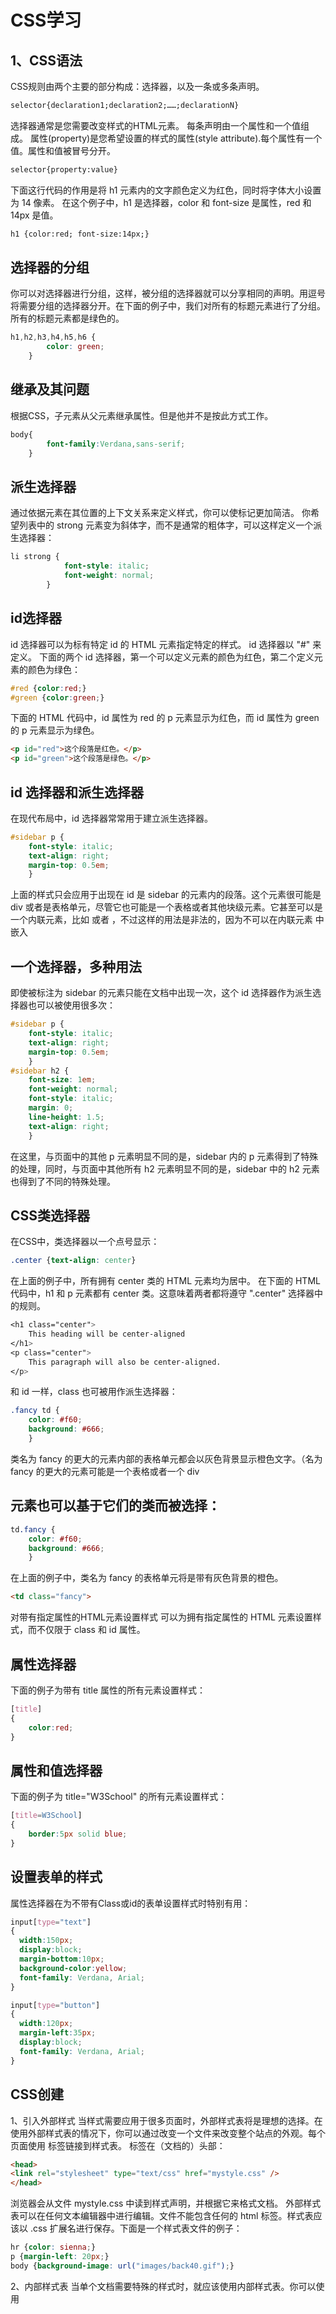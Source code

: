﻿# CSS学习

## 1、CSS语法
CSS规则由两个主要的部分构成：选择器，以及一条或多条声明。
```html
selector{declaration1;declaration2;……;declarationN}
```
选择器通常是您需要改变样式的HTML元素。
每条声明由一个属性和一个值组成。
属性(property)是您希望设置的样式的属性(style attribute).每个属性有一个值。属性和值被冒号分开。
```html
selector{property:value}
```	
下面这行代码的作用是将 h1 元素内的文字颜色定义为红色，同时将字体大小设置为 14 像素。
	在这个例子中，h1 是选择器，color 和 font-size 是属性，red 和 14px 是值。
```html
h1 {color:red; font-size:14px;}
```
## 选择器的分组
你可以对选择器进行分组，这样，被分组的选择器就可以分享相同的声明。用逗号将需要分组的选择器分开。在下面的例子中，我们对所有的标题元素进行了分组。所有的标题元素都是绿色的。
```css
h1,h2,h3,h4,h5,h6 {
		color: green;
	}
```	
## 继承及其问题
根据CSS，子元素从父元素继承属性。但是他并不是按此方式工作。
```css
body{
		font-family:Verdana,sans-serif;
	}
```
	
## 派生选择器
通过依据元素在其位置的上下文关系来定义样式，你可以使标记更加简洁。
你希望列表中的 strong 元素变为斜体字，而不是通常的粗体字，可以这样定义一个派生选择器：
```css
li strong {
			font-style: italic;
			font-weight: normal;
		}
```		
## id选择器
id 选择器可以为标有特定 id 的 HTML 元素指定特定的样式。
id 选择器以 "#" 来定义。
下面的两个 id 选择器，第一个可以定义元素的颜色为红色，第二个定义元素的颜色为绿色：
```css
#red {color:red;}
#green {color:green;}
```
下面的 HTML 代码中，id 属性为 red 的 p 元素显示为红色，而 id 属性为 green 的 p 元素显示为绿色。
```html
<p id="red">这个段落是红色。</p>
<p id="green">这个段落是绿色。</p>
```

## id 选择器和派生选择器
在现代布局中，id 选择器常常用于建立派生选择器。
```css
#sidebar p {
	font-style: italic;
	text-align: right;
	margin-top: 0.5em;
	}
```
上面的样式只会应用于出现在 id 是 sidebar 的元素内的段落。这个元素很可能是 div 或者是表格单元，尽管它也可能是一个表格或者其他块级元素。它甚至可以是一个内联元素，比如 <em></em> 或者 <span></span>，不过这样的用法是非法的，因为不可以在内联元素 <span> 中嵌入 <p> 
## 一个选择器，多种用法
即使被标注为 sidebar 的元素只能在文档中出现一次，这个 id 选择器作为派生选择器也可以被使用很多次：
```css
#sidebar p {
	font-style: italic;
	text-align: right;
	margin-top: 0.5em;
	}
#sidebar h2 {
	font-size: 1em;
	font-weight: normal;
	font-style: italic;
	margin: 0;
	line-height: 1.5;
	text-align: right;
	}
```
在这里，与页面中的其他 p 元素明显不同的是，sidebar 内的 p 元素得到了特殊的处理，同时，与页面中其他所有 h2 元素明显不同的是，sidebar 中的 h2 元素也得到了不同的特殊处理。
	
## CSS类选择器
在CSS中，类选择器以一个点号显示：
```css
.center {text-align: center}
```
在上面的例子中，所有拥有 center 类的 HTML 元素均为居中。
在下面的 HTML 代码中，h1 和 p 元素都有 center 类。这意味着两者都将遵守 ".center" 选择器中的规则。
```css
<h1 class="center">
	This heading will be center-aligned
</h1>
<p class="center">
	This paragraph will also be center-aligned.
</p>
```
和 id 一样，class 也可被用作派生选择器：	
```css
.fancy td {
	color: #f60;
	background: #666;
	}
```
类名为 fancy 的更大的元素内部的表格单元都会以灰色背景显示橙色文字。（名为 fancy 的更大的元素可能是一个表格或者一个 div	
		
## 元素也可以基于它们的类而被选择：	
```css
td.fancy {
	color: #f60;
	background: #666;
	}
```
在上面的例子中，类名为 fancy 的表格单元将是带有灰色背景的橙色。
```html
<td class="fancy">
```
对带有指定属性的HTML元素设置样式
可以为拥有指定属性的 HTML 元素设置样式，而不仅限于 class 和 id 属性。

## 属性选择器
下面的例子为带有 title 属性的所有元素设置样式：
```css
[title]
{
	color:red;
}
```	
## 属性和值选择器
下面的例子为 title="W3School" 的所有元素设置样式：
```css
[title=W3School]
{
	border:5px solid blue;
}
```		

## 设置表单的样式
属性选择器在为不带有Class或id的表单设置样式时特别有用：
```css
input[type="text"]
{
  width:150px;
  display:block;
  margin-bottom:10px;
  background-color:yellow;
  font-family: Verdana, Arial;
}

input[type="button"]
{
  width:120px;
  margin-left:35px;
  display:block;
  font-family: Verdana, Arial;
}
```
## CSS创建
1、引入外部样式
当样式需要应用于很多页面时，外部样式表将是理想的选择。在使用外部样式表的情况下，你可以通过改变一个文件来改变整个站点的外观。每个页面使用 <link> 标签链接到样式表。<link> 标签在（文档的）头部：
```html
<head>
<link rel="stylesheet" type="text/css" href="mystyle.css" />
</head>
```
浏览器会从文件 mystyle.css 中读到样式声明，并根据它来格式文档。
外部样式表可以在任何文本编辑器中进行编辑。文件不能包含任何的 html 标签。样式表应该以 .css 扩展名进行保存。下面是一个样式表文件的例子：
```css
hr {color: sienna;}
p {margin-left: 20px;}
body {background-image: url("images/back40.gif");}
```

2、内部样式表
当单个文档需要特殊的样式时，就应该使用内部样式表。你可以使用<style>标签在文档头部定义内部样式表，就像这样:

3、内联样式
由于要将表现和内容混杂在一起，内联样式会损失掉样式表的许多优势。
要使用内联样式，你需要在相关的标签内使用样式（style）属性。Style 属性可以包含任何 CSS 属性。本例展示如何改变段落的颜色和左外边距
```css
<p style="color: sienna; margin-left: 20px">
This is a paragraph
</p>
```

## 多重样式
如果某些属性在不同的样式表中被同样的选择器定义，那么属性值将从更具体的样式表中被继承过来。
例如，外部样式表拥有针对 h3 选择器的三个属性：
```css
h3 {
  color: red;
  text-align: left;
  font-size: 8pt;
  }
```
而内部样式表拥有针对 h3 选择器的两个属性：
```css
h3 {
  text-align: right; 
  font-size: 20pt;
  }
```
假如拥有内部样式表的这个页面同时与外部样式表链接，那么 h3 得到的样式是：
```css
color: red; 
text-align: right; 
font-size: 20pt;
```
即颜色属性将被继承于外部样式表，而文字排列（text-alignment）和字体尺寸（font-size）会被内部样式表中的规则取代。

## CSS背景
1、背景色
可以使用 background-color 属性为元素设置背景色。这个属性接受任何合法的颜色值。
这条规则把元素的背景设置为灰色：
```css
p {background-color: gray;}
```
如果您希望背景色从元素中的文本向外少有延伸，只需增加一些内边距：
```css
p {background-color: gray; padding: 20px;}
```
可以为所有元素设置背景色，这包括 body 一直到 em 和 a 等行内元素。
background-color 不能继承，其默认值是 transparent。transparent 有“透明”之意。也就是说，如果一个元素没有指定背景色，那么背景就是透明的，这样其祖先元素的背景才能可见。

2、背景图像
要把图像放入背景，需要使用 background-image 属性。background-image 属性的默认值是 none，表示背景上没有放置任何图像。
如果需要设置一个背景图像，必须为这个属性设置一个 URL 值：
```css
body {background-image: url(/i/eg_bg_04.gif);}
```
大多数背景都应用到body元素，不过并不仅限于此。
下面例子为一个段落应用了一个背景，而不会对文档的其他部分应用背景：
```css
p {background-image: url(/i/eg_bg_03.gif);}
```
您甚至可以为行内元素设置背景图像，下面的例子为一个链接设置了背景图像：
```css
a{background-image: url(/i/eg_bg_07.gif);}
```
另外还要补充一点，background-image 也不能继承。事实上，所有背景属性都不能继承。

3、背景重复
如果需要在页面上对背景图像进行平铺，可以使用background-repeat属性。
属性值 repeat导致图像在水平垂直方向上都平铺，就像以往背景图像的通常做法一样。repeat-x 和 repeat-y分别导致图像只在水平或垂直方向上重复，no-repeat则不允许图像在任何方向上平铺。
默认地，背景图像将从一个元素的左上角开始。请看下面的例子：
```css
body
  { 
  background-image: url(/i/eg_bg_03.gif);
  /*默认是在水平垂直方向上都平铺，如下语句要求只     在垂直方向上平铺*/
  background-repeat: repeat-y;
  }
```

4、背景定位
可以利用 background-position属性改变图像在背景中的位置。
下面的例子在body元素中将一个背景图像居中放置：
```css
body
  { 
    background-image:url('/i/eg_bg_03.gif');
    background-repeat:no-repeat;
    background-position:center;
  }
```
为 background-position属性提供值有很多方法。首先，可以使用一些关键字：top、bottom、left、right 和 center。通常，这些关键字会成对出现，不过也不总是这样。还可以使用长度值，如 100px 或 5cm，最后也可以使用百分数值。不同类型的值对于背景图像的放置稍有差异。

关键字

图像放置关键字最容易理解，其作用如其名称所表明的。例如，top right使图像放置在元素内边距区的右上角。根据规范，位置关键字可以按任何顺序出现，只要保证不超过两个关键字 -一个对应水平方向，
另一个对应垂直方向。如果只出现一个关键字，则认为另一个关键字是 center。
所以，如果希望每个段落的中部上方出现一个图像，只需声明如下：
```css
p{ 
    background-image:url('bgimg.gif');
    background-repeat:no-repeat;
    background-position:top;
}
```
下面是等价的位置关键字：
单一关键字 | 等价的关键字
---- | ---
center | center center
top |  top center 或 center top
bottom | bottom center 或 center bottom
right | right center 或 center right
left  | left center 或 center left

百分数值

百分数值的表现方式更为复杂。假设你希望用百分数值将图像在其元素中居中，这很容易：
```css
body
  { 
    background-image:url('/i/eg_bg_03.gif');
    background-repeat:no-repeat;
    background-position:50% 50%;
  }
```
这会导致图像适当放置，其中心与其元素的中心对齐。换句话说，百分数值同时应用于元素和图像。也就是说，图像中描述为 50% 50% 的点（中心点）与元素中描述为 50% 50% 的点（中心点）对齐。
如果图像位于 0% 0%，其左上角将放在元素内边距区的左上角。如果图像位置是 100% 100%，会使图像的右下角放在右边距的右下角。

因此，如果你想把一个图像放在水平方向2/3、垂直方向1/3处，可以这样声明：
```css
body
  { 
    background-image:url('/i/eg_bg_03.gif');
    background-repeat:no-repeat;
    background-position:66% 33%;
  }
```
如果只提供一个百分数值，所提供的这个值将用作水平值，垂直值将假设为 50%。这一点与关键字类似。
background-position 的默认值是 0% 0%，在功能上相当于 top left。这就解释了背景图像为什么总是从元素内边距区的左上角开始平铺，除非您设置了不同的位置值。

长度值

长度值解释的是元素内边距区左上角的偏移。偏移点是图像的左上角。
比如，如果设置值为50px 100px，图像的左上角将元素内边距区左上角向右50像素、向下100像素的位置上。
```css
body
  { 
    background-image:url('/i/eg_bg_03.gif');
    background-repeat:no-repeat;
    background-position:50px 100px;
  }
```
注意，这一点与百分数值不同，因为偏移只是从一个左上角到另一个左上角。也就是说，图像的左上角与 background-position 声明中的指定的点对齐。

背景关联

如果文档比较长，那么当文档向下滚动时，背景图像也会随之滚动。当文档滚动到超过图像的位置时，图像也就消失了。
可以通过 background-attachment 属性防止这种滚动。通过这个属性，可以声明图像相对于可视区是固定的（fixed），因此不会受到滚动的影响：
```css
body 
  {
  background-image:url(/i/eg_bg_02.gif);
  background-repeat:no-repeat;
  background-attachment:fixed
  }
```

background-attachment属性的默认值是scroll，也就是说，在默认的情况下，背景会随文档滚动。

CSS背景属性
属性 | 描述
-----|-------
background|简写属性，作用是将背景属性设置在一个声明中
background-attachment|背景图像是否固定或者随着页面的其余部分滚动
background-color|设置元素的背景颜色
background-image|把图像设置为背景
background-position|设置背景图像的起始位置
background-repeat|设置背景图像是否及如何重复

## CSS文本

CSS文本属性可定义文本的外观
通过文本属性，您可以改变文本的颜色、字符间距、对齐文本、装饰文本、对文本进行缩进，等等。

1、缩进文本

把 Web 页面上的段落的第一行缩进，这是一种最常用的文本格式化效果。
CSS 提供了 text-indent 属性，该属性可以方便地实现文本缩进。
通过使用 text-indent 属性，所有元素的第一行都可以缩进一个给定的长度，甚至该长度可以是负值。
这个属性最常见的用途是将段落的首行缩进，下面的规则会使所有段落的首行缩进 5 em：
```css
p{
    text-indent:5em;
}
```
注意：一般来说，可以为所有块级元素应用 text-indent，但无法将该属性应用于行内元素，图像之类的替换元素上也无法应用 text-indent 属性。不过，如果一个块级元素（比如段落）的首行中有一个图像，它会随该行的其余文本移动。

提示：如果想把一个行内元素的第一行“缩进”，可以用左内边距或外边距创造这种效果。

2、水平对齐

text-align 是一个基本的属性，它会影响一个元素中的文本行互相之间的对齐方式。它的前 3 个值相当直接，不过第 4 个和第 5 个则略有些复杂。
值 left、right 和 center 会导致元素中的文本分别左对齐、右对齐和居中。
西方语言都是从左向右读，所有 text-align 的默认值是 left。文本在左边界对齐，右边界呈锯齿状（称为“从左到右”文本）。对于希伯来语和阿拉伯语之类的的语言，text-align 则默认为right，因为这些语言从右向左读。不出所料，center 会使每个文本行在元素中居中。

提示：将块级元素或表元素居中，要通过在这些元素上适当地设置左、右外边距来实现。

text-align:center 与 <CENTER>
您可能会认为 text-align:center 与 <CENTER> 元素的作用一样，但实际上二者大不相同。
<CENTER> 不仅影响文本，还会把整个元素居中。text-align 不会控制元素的对齐，而只影响内部内容。元素本身不会从一段移到另一端，只是其中的文本受影响。

justify
最后一个水平对齐属性是 justify。
在两端对齐文本中，文本行的左右两端都放在父元素的内边界上。然后，调整单词和字母间的间隔，使各行的长度恰好相等。您也许已经注意到了，两端对齐文本在打印领域很常见。

3、字间隔

word-spacing 属性可以改变字（单词）之间的标准间隔。其默认值 normal 与设置值为 0 是一样的。
word-spacing 属性接受一个正长度值或负长度值。如果提供一个正长度值，那么字之间的间隔就会增加。为 word-spacing 设置一个负值，会把它拉近：
```css
p.spread {word-spacing: 30px;}
p.tight {word-spacing: -0.5em;}

<p class="spread">
This is a paragraph. The spaces between words will be increased.
</p>

<p class="tight">
This is a paragraph. The spaces between words will be decreased.
</p>
```

4、字母间隔

letter-spacing属性与word-spacing的区别在于，字母间隔修改的是字符或字母之间的间隔。
与 word-spacing 属性一样，letter-spacing 属性的可取值包括所有长度。默认关键字是 normal（这与 letter-spacing:0相同）。输入的长度值会使字母之间的间隔增加或减少指定的量：
```css
h1 {letter-spacing: -0.5em}
h4 {letter-spacing: 20px}

<h1>This is header 1</h1>
<h4>This is header 4</h4>
```

5、字符转换
text-transform 属性处理文本的大小写。这个属性有4个值：

 - none
 - uppercase
 - lowercase
 - capitalize
 默认值为none对文本不做任何改动，将使用源文档中的原有大小写。顾名思义，uppercase 和 lowercase 将文本转换为全大写和全小写字符。最后，capitalize 只对每个单词的首字母大写。

作为一个属性，text-transform可能无关紧要，不过如果您突然决定把所有h1元素变为大写，这个属性就很有用。不必单独地修改所有 h1 元素的内容，只需使用 text-transform 为你完成这个修改：
```css
h1{
    text-transform:uppercase;
}
```
使用 text-transform有两方面的好处。首先，只需写一个简单的规则来完成这个修改，而无需修改h1元素本身。其次，如果您以后决定将所有大小写再切换为原来的大小写，可以更容易地完成修改。

6、文本装饰
接下来，我们讨论text-decoration属性，这是一个很有意思的属性，他提供了很多非常有趣的行为。
text-decoration有5个值：
 
 - none
 - underline
 - overline
 - linethrough
 - blink
 不出所料，underline会对元素加下划线，就像HTML中的U元素一样。overline的作用恰好相反，会在文本的顶端画一个上划线。值line-through则在文本中间画一个贯穿线，等价于 HTML 中的 S 和 strike 元素。blink 会让文本闪烁，类似于 Netscape 支持的颇招非议的 blink 标记。
 
none 值会关闭原本应用到一个元素上的所有装饰。通常，无装饰的文本是默认外观，但也不总是这样。例如，链接默认地会有下划线。如果您希望去掉超链接的下划线，可以使用以下 CSS 来做到这一点：
```css
a {
    text-decoration: none;
  }
```
还可以在一个规则中结合多种装饰。如果希望所有超链接既有下划线，又有上划线，则规则如下：
```css
a:link a:visited {
text-decoration: underline overline;
    }
```
不过要注意的是，如果两个不同的装饰都与同一元素匹配，胜出规则的值会完全取代另一个值。请考虑以下的规则：
```css
h2.stricken {
    text-decoration: line-through;
    }
h2 {
    text-decoration: underline overline;
    }
```
对于给定的规则，所有 class 为 stricken 的 h2 元素都只有一个贯穿线装饰，而没有下划线和上划线，因为 text-decoration 值会替换而不是累积起来。

7、处理空白字符

white-space属性会影响到用户代理对源文档中的空格、换行和tab字符的处理。

通过使用该属性，可以影响浏览器处理字之间和文本行之间的空白符的方式。从某种程度上讲，默认的XTML处理已经完成空白符处理：他会把所有空白符合并为一个空格。所以给定一下标记，他在web浏览器中显示时，每个字之间只会显示一个空格，同时忽略元素中的换行：

可以用以下声明显式地设置这种默认行为：
```css
p {
    white-space: normal;
  }
```
上面的规则告诉浏览器按照平常的做法去处理：丢掉多余的空白符。如果给定这个值，换行字符(回车)会转换为空格，一行中多个空格的序列也会转换为一个空格。

总结：
下面的表格总结了white-space属性的行为：
值|空白符|换行符|自动换行
--|------|------|-------
pre-line|合并|保留|允许
normal|合并|忽略|允许
nowrap|合并|忽略|不允许
pre|保留|保留|不允许
pre-wrap|保留|保留|允许

CSS文本属性：
属性|描述
----|----
color|设置文本颜色
direction|设置文本方向
line-height|设置行高
letter-spacing|设置字符间距
text-align|对齐元素中的文本
text-decoration|向文本添加修饰
text-indent|缩进元素中文本的首行
text-shadow|设置文本阴影。CSS2包含该属性，但是CSS2.1没保留
text-transform|控制元素中的字母
white-space|设置元素中空白的处理方式
word-spacing|设置字间距。

## CSS链接
我们能够以不同的方法为链接设置样式

1、设置链接的样式
能够设置链接样式的CSS属性有很多种(例如color，font-family，background等等)。
链接的特殊性在于能够根据他们所处的状态来设置他们的样式。
链接的四种状态：

 - a:link -普通的、未被访问过的链接
 - a:visited -用户已访问过的链接
 - a:hover -鼠标指针位于链接的上方
 - a:active -链接被点击的时刻
 实例：
```css
 a:link {
    color:#FF0000;
 }		/* 未被访问的链接 */
a:visited {
    color:#00FF00;
}	/* 已被访问的链接 */
a:hover {
    color:#FF00FF;
}	/* 鼠标指针移动到链接上 */
a:active {
    color:#0000FF;
}	/* 正在被点击的链接 */
```
当为链接的不同状态设置样式时，请按照以下次序规则：
- a:hover必须位于a:link和a:visited之后
- a:active必须位于a:hover 

2、常见的链接样式

文本修饰
text-decoration 属性大多用于去掉链接中的下划线：
实例：
```css
a:link {
    text-decoration:none;
    }
a:visited {
    text-decoration:none;
    }
a:hover {
    text-decoration:underline;    }
a:active {
    text-decoration:underline;    }
```

背景色
background-color属性规定链接的背景色
实例：
```css
a:link {
    background-color:#B2FF99;
    }
a:visited {
    background-color:#FFFF85;
    }
a:hover {
    background-color:#FF704D;
    }
a:active {
    background-color:#FF704D;
    }
```
## CSS列表
CSS列表属性允许你放置、改变列表项标志，或者将图像作为列表项标志。

CSS列表
从某种意义上讲，不是描述性的文本的任何内容都可以认为是列表。人口普查、太阳系、家谱、参观菜单，甚至你的所有朋友都可以表示为一个列表或者是列表的列表。
由于列表如此多样，这使得列表相当重要，所以说，CSS 中列表样式不太丰富确实是一大憾事。

列表类型
要影响列表的样式，最简单(同时支持最充分)的办法就是改变其标志类型。
例如，在一个无序列表中，列表项的标志(marker)是出现在各列表项旁边的圆点。在有序列表中，标志可能是字母、数字或另外某种计数体系中的一个符号。
要修改用于列表项的标志类型，可以使用属性 list-style-type：
```css
ul{
    list-style-type:square;
}
```
上面的声明把无序列表中的列表项标志设置为方块。

列表项图像
有时，常规的标志是不够的。你可能想对各标志使用一个图像，这可以利用 list-style-image 属性做到：
```css
ul li {
    list-style-image : url(xxx.gif)
    }
```
CSS列表属性(list)
属性|描述
----|---
list-style|简写属性。用于把所有用于列表的属性设置于一个声明中。
list-style-image|将图像设置为列表项标志
list-style-position|设置列表中列表项标志的位置
list-style-type|设置列表项标志的类型

## CSS表格
CSS表格属性可以帮助您极大的改善表格的外观。

1、表格的边框
如需在 CSS 中设置表格边框，请使用 border 属性。
下面的例子为 table、th 以及 td 设置了蓝色边框：
```css
table,th,td{
    border:1px solid blue;
}
```
请注意，上例中的表格具有双线条边框。这是由于 table、th 以及 td 元素都有独立的边框。
如果需要把表格显示为单线条边框，请使用 border-collapse 属性。

2、折叠边框
border-collapse属性设置是否将表格边框折叠为单一边框。
```css
table
  {
  border-collapse:collapse;
  }
table,th, td
  {
  border: 1px solid black;
  }
```

3、设置宽度和高度
通过width和height属性定义表格的宽度和高度。
通过下面的例子将表格宽度设置为100%，同时将th元素的高度设置为50px：
```css
table
  {
  width:100%;
  }
th
  {
  height:50px;
  }
```

4、表格文本对齐
text-align和vertical-align属性设置表格中文本的对齐方式。
text-align属性设置水平对齐方式，比如左对齐、右对齐或者居中：
```css
td
  {
  text-align:right;
  }
```
vertical-align属性设置垂直对齐方式，比如顶部对齐、底部对齐或居中对齐：
```css
td{
    height:50px;
    vertical-align:bottom;
}
```

5、设置内边距
如需控制表格中内容与边框的距离，请为 td 和 th 元素设置 padding 属性：
```css
td{
    padding:15px;
}
```
6、表格颜色
下面的例子设置边框的颜色，以及th元素的文本和背景颜色：
```css
table, td, th
  {
  border:1px solid green;
  }
th
  {
  background-color:green;
  color:white;
  }
```
CSS Table属性
属性|描述
----|----
border-collapse|设置是否把表格边框合并为单一的边框。
border-spacing|设置分隔单元格边框的距离
caption-side|设置表格标题的位置
empty-cells|设置是否显示表格中的空单元格
table-layout|设置显示单元、行和列的算法。

## CSS轮廓
轮廓(Outline)是绘制元素周围的一条线，位于边框边缘的外围，可起到突出元素的作用。CSS outline属性规定元素轮廓的样式、颜色和宽度。
轮廓(Outline)实例：

CSS边框属性
"CSS"列中的数字指示哪个CSS版本定义了该属性。
属性|描述
----|----
outline|在一个声明中设置所有的轮廓属性
outline-color|设置轮廓的颜色
outline-style|设置轮廓的样式
outline-width|设置轮廓的宽度

总结：
border-style常用的属性值为：

- none 无边框
- dotted 点线
- dashed 虚线
- solid 实线
- double 双线
- groove 立体凹线
- ridge 立体凸线
- inset 立体嵌入线
- outset 立体隆起线

font-style常用的属性值为：

- normal  普通
- italic  斜体
- oblique 斜体

## CSS框模型概述
CSS框模型(Box Model)规定了元素框处理元素的内容、内边距、边框和外边框的方式。
CSS框模型概述
外边距------->边框------>内边距------>宽高------>元素
元素框的最内部分是实际的内容，直接包围内容的是内边距。内边距呈现了元素的背景。内边距的边缘是边框。边框以外是外边距，外边距默认是透明的，因此不会遮挡其后的任何元素。
提示：背景应用于由内容和内边距、边框组成的区域。
内边距、边框和外边距都是可选的，默认值是零。但是，许多元素将由用户代理样式表设置外边距和内边距。可以通过将元素的 margin 和padding设置为零来覆盖这些浏览器样式。这可以分别进行，也可以使用通用选择器对所有元素进行设置：
```css
* {
  margin: 0;
  padding: 0;
}
```
在 CSS 中，width和height指的是内容区域的宽度和高度。增加内边距、边框和外边距不会影响内容区域的尺寸，但是会增加元素框的总尺寸。
假设框的每个边上有 10 个像素的外边距和 5 个像素的内边距。如果希望这个元素框达到 100 个像素，就需要将内容的宽度设置为 70 像素，
```css
#box {
  width: 70px;
  margin: 10px;
  padding: 5px;
}
```
提示：内边距、边框和外边距可以应用于一个元素的所有边，也可以应用于单独的边。
提示：外边距可以是负值，而且在很多情况下都要使用负值的外边距。

## CSS内边距
元素的内边距在边框和内容去之间。控制该区域最简单的属性是padding属性。
CSS padding属性定义元素边框与元素内容之间的空白区域。

CSS padding属性
CSS padding属性定义元素的内边距。padding属性接受长度值或百分比值，但不允许使用负值。
例如，如果您希望所有的h1元素的各边都有10像素的内边距，只需要这样：
```css
h1 {
    padding: 10px;
    }
```
您还可以按照上、右、下、左的顺序分别设置各边的内边距，各边均可以使用不同的单位或百分比值：
```css
h1 {
    padding: 10px 0.25em 2ex 20%;
    }
```
单边内边距属性
也通过使用下面四个单独的属性，分别设置上、右、下、左内边距：

- padding-top
- padding-right
- padding-bottom
- padding-left
您也许已经想到了，下面的规则实现的效果与上面的简写规则是完全相同的：
```css
h1 {
  padding-top: 10px;
  padding-right: 0.25em;
  padding-bottom: 2ex;
  padding-left: 20%;
  }
```
内边距的百分比数值
前面提到过，可以为元素的内边距设置百分数值。百分数值是相对于其父元素的 width 计算的，这一点与外边距一样。所以，如果父元素的 width 改变，它们也会改变。
下面这条规则把段落的内边距设置为父元素 width 的 10%：
```css
p {
    padding: 10%;
 }
```
例如：如果一个段落的父元素是 div 元素，那么它的内边距要根据 div 的 width 计算。
```css
<div style="width: 200px;">
<p>This paragragh is contained within a DIV that has a width of 200 pixels.</p>
</div> 
```
注意：上下内边距与左右内边距一致；即上下内边距的百分数会相对于父元素宽度设置，而不是相对于高度。

CSS内边距属性
属性|描述
----|---
padding|简写属性。作用是在一个声明中设置元素的所有内边距属性。
padding-bottom|设置元素的下内边距
padding-left|设置元素的左内边距
padding-right|设置元素的右内边距
padding-top|设置元素的上内边距

## CSS边框
元素的边框 (border)是围绕元素内容和内边距的一条或多条线。
CSS border 属性允许你规定元素边框的样式、宽度和颜色。

1、CSS边框
在 HTML 中，我们使用表格来创建文本周围的边框，但是通过使用 CSS 边框属性，我们可以创建出效果出色的边框，并且可以应用于任何元素。
元素外边距内就是元素的的边框 (border)。元素的边框就是围绕元素内容和内边据的一条或多条线。
每个边框有 3 个方面：宽度、样式，以及颜色。在下面的篇幅，我们会为您详细讲解这三个方面。

2、边框与背景
CSS规范指出，边框绘制在“元素的背景之上”。这很重要，因为有些边框是“间断的”(例如，点线边框或虚线框)，元素的背景应当出现在边框的可见部分之间。

CSS2 指出背景只延伸到内边距，而不是边框。后来 CSS2.1 进行了更正：元素的背景是内容、内边距和边框区的背景。大多数浏览器都遵循 CSS2.1 定义，不过一些较老的浏览器可能会有不同的表现。

3、边框的样式
样式是边框最重要的一个方面，这不是因为样式控制着边框的显示（当然，样式确实控制着边框的显示），而是因为如果没有样式，将根本没有边框。
CSS 的 border-style 属性定义了 10 个不同的非 inherit 样式，包括 none。
例如，您可以为把一幅图片的边框定义为 outset，使之看上去像是“凸起按钮”：
```css
a:link img{
    border-style:outset;
}
```

定义多种样式
您可以为一个边框定义多个样式，例如：
```css
p.aside {
    border-style: solid dotted dashed double;
    }
```
上面这条规则为类名为aside的段落定义了四种边框样式：实线上边框、点线右边框、虚线下边框和一个双线左边框。
我们又看到了这里的值采用了 top-right-bottom-left 的顺序，讨论用多个值设置不同内边距时也见过这个顺序。

定义单边样式
如果您希望为元素框的某一个边设置边框样式，而不是设置所有4个边的边框样式，可以使用下面的单边边框样式属性：

 - border-top-style
 - border-right-style
 - border-bottom-style
 - border-left-style
 因此这两种方法是等价的：
 ```css
 p {
    border-style: solid solid solid none;
    }
p {
    border-style: solid;
    border-left-style: none;
    }
 ```

4、边框的宽度
你可以通过border-width属性来为边框指定宽度。
为边框指定宽度有两种方法：可以指定长度值，比如 2px 或 0.1em；或者使用3个关键字之一，它们分别是thin、medium（默认值） 和 thick。
注释：CSS 没有定义3个关键字的具体宽度，所以一个用户代理可能把 thin 、medium 和 thick 分别设置为等于5px、3px 和 2px，而另一个用户代理则分别设置为 3px、2px 和 1px。
所以，我们可以这样设置边框的宽度：
```csss
p {
    border-style: solid; 
    border-width: 5px;
    }
```
或者：
```css
p {
    border-style: solid; 
    border-width: thick;
    }
```

定义单边宽度
您可以按照top-right-bottom-left的顺序设置元素的各边边框：
```css
p {
    border-style: solid; 
    border-width: 15px 5px 15px 5px;
    }
```
您也可以通过下列属性分别设置边框各边的宽度：

 - boreder-top-width
 - border-right-width
 - border-bottom-width
 - border-left-width
 因此，下面的规则与上面的例子是等价的：
 
 ```css
 p {
  border-style: solid;
  border-top-width: 15px;
  border-right-width: 5px;
  border-bottom-width: 15px;
  border-left-width: 5px;
  }
 ```
没有边框
在前面的例子中，您已经看到，如果希望显示某种边框，就必须设置边框样式，比如 solid 或 outset。
那么如果把 border-style 设置为 none 会出现什么情况：
```css
p{
    border-style:none;
    border-width:50px;
}
```
尽管边框的宽度是50px，但是边框样式设置为none。在这种情况下，不仅边框的样式没有了，其宽度也会变成0。边框消失了，为什么呢？
这是因为如果边框样式为none，即边框根本不存在，那么边框就不可能有宽度，因此边框宽度自动设置为0，而不论您原先定义的是什么。
记住这一点非常重要。事实上，忘记声明边框样式是一个常犯的错误。根据以下规则，所有h1元素都不会有任何边框，更不用说 20 像素宽了：
```css
h1{
    border-width:20px;
}
```
由于border-style的默认值是none，如果没有声明样式，就相当于border-style：none。因此，如果您希望边框出现，就必须声明一个边框样式。

5、边框的颜色
设置边框颜色非常简单。CSS 使用一个简单的 border-color 属性，它一次可以接受最多 4 个颜色值。
可以使用任何类型的颜色值，例如可以是命名颜色，也可以是十六进制和 RGB 值：
```css
p{
    border-style:solid;
    border-color:blue rgb(25%,35%,45%) #909090 red;
}
```
如果颜色值小于4个，值复制就会起作用。例如下面的规则声明了段落的上下边框是蓝色，左右边框是红色：
```css
p{
    border-style:solid;
    border-style:blue red;
}
```
注释：默认的边框颜色是元素本身的前景色。如果没有为边框声明颜色，它将与元素的文本颜色相同。另一方面，如果元素没有任何文本，假设它是一个表格，其中只包含图像，那么该表的边框颜色就是其父元素的文本颜色（因为 color 可以继承）。这个父元素很可能是 body、div 或另一个 table。

定义单边颜色
还有一些单边边框颜色属性。它们的原理与单边样式和宽度属性相同：
 
 - border-top-color
 - border-right-color
 - border-bottom-color
 - border-left-color
要为 h1 元素指定实线黑色边框，而右边框为实线红色，可以这样指定：
```css
h1{
    border-style:solid;
    border-color:black;
    border-right-color:red;
}
```

透明边框
我们 
我们刚才讲过，如果边框没有样式，就没有宽度。不过有些情况下您可能希望创建一个不可见的边框。
CSS2 引入了边框颜色值 transparent。这个值用于创建有宽度的不可见边框。请看下面的例子：
```html
<a href="#">AAA</a>
<a href="#">BBB</a>
<a href="#">CCC</a>
```
我们为上面的链接定义了如下样式：
```css
a:link, a:visited {
  border-style: solid;
  border-width: 5px;
  border-color: transparent;
  }
a:hover {
  border-color: gray;
  }
```
CSS边框属性
属性|描述
----|----
border|简写属性，用于把针对四个边的属性设置在一个声明
border-style|用于设置元素所有边框的样式，或者单独地为各边设置边框样式。
border-width|简写属性，用于为元素的所有边框设置宽度，或者单独地为各边边框设置宽度。
border-color|简写属性，设置元素的所有边框中课件部分的颜色，或为4各边分别设置颜色。
border-bottom|简写属性，用于把下边框的所有属性设置到一个声明中。
border-bottom-color|设置元素的下边框的颜色。
border-bottom-style|设置元素的下边框的样式。
border-bottom-width|设置元素的下边框的宽度。
border-left	|简写属性，用于把左边框的所有属性设置到一个声明中。
border-left-color |设置元素的左边框的颜色。
border-left-style |设置元素的左边框的样式。
border-left-width |设置元素的左边框的宽度。
border-right |简写属性，用于把右边框的所有属性设置到一个声明中。
border-right-color |设置元素的右边框的颜色。
border-right-style |设置元素的右边框的样式。
border-right-width |设置元素的右边框的宽度。
border-top	|简写属性，用于把上边框的所有属性设置到一个声明中。
border-top-color |设置元素的上边框的颜色。
border-top-style |设置元素的上边框的样式。
border-top-width |设置元素的上边框的宽度。

## CSS外边框
围绕在元素边框的空白区域是外边距。设置外边距会在元素外创建额外的“空白”。
设置外边距的最简单的方法就是使用margin属性，这个属性接受任何长度单位、百分数值甚至负值。

1、CSS margin属性
设置外边距的最简单的方法就是使用 margin 属性。
margin 属性接受任何长度单位，可以是像素、英寸、毫米或 em。
margin 可以设置为auto。更常见的做法是为外边距设置长度值。下面的声明在 h1 元素的各个边上设置了 1/4 英寸宽的空白：
```css
h1 {
    margin : 0.25in;
    }
```
下面的例子为 h1元素的四个边分别定义了不同的外边距，所使用的长度单位是像素 (px)：
```css
h1 {
    margin : 10px 0px 15px 5px;
    }
```
与内边距的设置相同，这些值的顺序是从上外边距 (top) 开始围着元素顺时针旋转的：
margin: top right bottom left
另外，还可以为 margin 设置一个百分比数值：
p {margin : 10%;}
百分数是相对于父元素的 width 计算的。上面这个例子为 p 元素设置的外边距是其父元素的 width 的 10%。
margin 的默认值是0，所以如果没有为margin声明一个值，就不会出现外边距。但是，在实际中，浏览器对许多元素已经提供了预定的样式，外边距也不例外。例如，在支持 CSS 的浏览器中，外边距会在每个段落元素的上面和下面生成“空行”。因此，如果没有为p元素声明外边距，浏览器可能会自己应用一个外边距。当然，只要你特别作了声明，就会覆盖默认样式。
		
2、值复制
有时，我们会输入一些重复的值：
```css
p {
    margin: 0.5em 1em 0.5em 1em;
    }
```
通过值复制，您可以不必重复地键入这对数字。上面的规则与下面的规则是等价的：
```css
p {
    margin: 0.5em 1em;
    }
```
		
3、单边外边距属性
您可以使用单边外边距属性为元素单边上的外边距设置值。假设您希望把 p 元素的左外边距设置为 20px。不必使用 margin（需要键入很多 auto），而是可以采用以下方法：
```css
p{
    margin-left:20px;
    }
```
您可以使用下列任何一个属性来只设置相应上的外边距，而不会直接影响所有其他外边距：

- margin-top
- margin-right
- margin-bottom
- margin-left
一个规则中可以使用多个这种单边属性，例如：
```css
h2 {
  margin-top: 20px;
  margin-right: 30px;
  margin-bottom: 30px;
  margin-left: 20px;
  }
```
当然，对于这种情况，使用margin可能更容易一些：
```css
p{
    maigin:20px 30px 30px 20px;
}
```
不论使用单边属性还是使用margin，得到的结果都一样。一般来说，如果希望为多个边设置外边距，使用 margin 会更容易一些。不过，从文档显示的角度看，实际上使用哪种方法都不重要，所以应该选择对自己来说更容易的一种方法。

CSS外边距属性
属性|描述
----|----
margin|简写属性。在一个声明中设置所有外边距属性
margin-bottom|设置元素的下外边距
margin-left|设置元素的左外边距
margin-right|设置元素的右外边距
margin-top|设置元素的上外边距

## CSS定位(Positioning)
CSS定位(Positioning)属性允许你对元素进行定位

1、CSS定位和浮动
CSS 为定位和浮动提供了一些属性，利用这些属性，可以建立列式布局，将布局的一部分与另一部分重叠，还可以完成多年来通常需要使用多个表格才能完成的任务。
定位的基本思想很简单，它允许你定义元素框相对于其正常位置应该出现的位置，或者相对于父元素、另一个元素甚至浏览器窗口本身的位置。显然，这个功能非常强大，也很让人吃惊。要知道，用户代理对CSS2中定位的支持远胜于对其它方面的支持，对此不应感到奇怪。
另一方面，CSS1 中首次提出了浮动，它以 Netscape 在 Web 发展初期增加的一个功能为基础。浮动不完全是定位，不过，它当然也不是正常流布局。我们会在后面的章节中明确浮动的含义。

2、一切皆为框
div、h1 或 p 元素常常被称为块级元素。这意味着这些元素显示为一块内容，即“块框”。与之相反，span 和 strong 等元素称为“行内元素”，这是因为它们的内容显示在行中，即“行内框”。
您可以使用 display属性改变生成的框的类型。这意味着，通过将 display 属性设置为 block，可以让行内元素（比如 <a> 元素）表现得像块级元素一样。还可以通过把 display 设置为 none，让生成的元素根本没有框。这样的话，该框及其所有内容就不再显示，不占用文档中的空间。
但是在一种情况下，即使没有进行显式定义，也会创建块级元素。这种情况发生在把一些文本添加到一个块级元素（比如 div）的开头。即使没有把这些文本定义为段落，它也会被当作段落对待：
```html
<div>
some text
<p>Some more text.</p>
</div>
```
在这种情况下，这个框称为无名块框，因为它不与专门定义的元素相关联。
块级元素的文本行也会发生类似的情况。假设有一个包含三行文本的段落。每行文本形成一个无名框。无法直接对无名块或行框应用样式，因为没有可以应用样式的地方（注意，行框和行内框是两个概念）。但是，这有助于理解在屏幕上看到的所有东西都形成某种框。

3、CSS定位机制
CSS有三种基本的定位机制：普通流、绝对定位。
除非专门指定，否则所有框都在普通流中定位。也就是说，普通流中的元素的位置由元素在 (X)HTML 中的位置决定。
块级框从上到下一个接一个地排列，框之间的垂直距离是由框的垂直外边距计算出来。
行内框在一行中水平布置。可以使用水平内边距、边框和外边距调整它们的间距。但是，垂直内边距、边框和外边距不影响行内框的高度。由一行形成的水平框称为行框（Line Box），行框的高度总是足以容纳它包含的所有行内框。不过，设置行高可以增加这个框的高度。
		
4、CSS position属性
通过使用 position 属性，我们可以选择 4 种不同类型的定位，这会影响元素框生成的方式。
position 属性值的含义：
static
元素框正常生成。块级元素生成一个矩形框，作为文档流的一部分，行内元素则会创建一个或多个行框，置于其父元素中。
relative
元素框偏移某个距离。元素仍保持其未定位前的形状，它原本所占的空间仍保留。
absolute
元素框从文档流完全删除，并相对于其包含块定位。包含块可能是文档中的另一个元素或者是初始包含块。元素原先在正常文档流中所占的空间会关闭，就好像元素原来不存在一样。元素定位后生成一个块级框，而不论原来它在正常流中生成何种类型的框。
fixed
元素框的表现类似于将 position 设置为 absolute，不过其包含块是视窗本身。
提示：相对定位实际上被看作普通流定位模型的一部分，因为元素的位置相对于它在普通流中的位置。

## CSS相对定位
设置为相对定位的元素框会偏移某个距离。元素仍然保持其未定位前的形状，它原本所占的空间仍保留

相对定位是一个非常容易掌握的概念。如果对一个元素进行相对定位，它将出现在它所在的位置上。然后，可以通过设置垂直或水平位置，让这个元素“相对于”它的起点进行移动。
如果将 top 设置为 20px，那么框将在原位置顶部下面 20 像素的地方。如果 left 设置为 30 像素，那么会在元素左边创建 30 像素的空间，也就是将元素向右移动。

## 绝对定位
设置为绝对定位的元素框从文档流完全删除，并相对于其包含块定位，包含块可能是文档中的另一个元素或者是初始包含块。元素原先在正常文档流中所占的空间会关闭，就好像该元素原来不存在一样。元素定位后生成一个块级框，而不论原来它在正常流中生成何种类型的框。

绝对定位使元素的位置与文档流无关，因此不占据空间。这一点与相对定位不同，相对定位实际上被看作普通流定位模型的一部分，因为元素的位置相对于它在普通流中的位置。
普通流中其它元素的布局就像绝对定位的元素不存在一样：

相对定位是“相对于”元素在文档中的初始位置，而绝对定位是“相对于”最近的已定位祖先元素，如果不存在已定位的祖先元素，那么“相对于”最初的包含块

## CSS浮动
浮动的框可以向左或向右移动，直到他的外边缘碰到包含框或另一个浮动框的边框为止。
由于浮动框不在文档的普通流中，所以文档的普通流中的块框表现得就像浮动框不存在一样。

1、CSS浮动
请看下图，当把框1向右浮动时，它脱离文档流并且向右移动，直到它的右边缘碰到包含框的右边缘：

再请看下图，当框1向左浮动时，它脱离文档流并且向左移动，直到它的左边缘碰到包含框的左边缘。因为它不再处于文档流中，所以它不占据空间，实际上覆盖住了框 2，使框 2 从视图中消失。
如果把所有三个框都向左移动，那么框1向左浮动直到碰到包含框，另外两个框向左浮动直到碰到前一个浮动框。
如下图所示，如果包含框太窄，无法容纳水平排列的三个浮动元素，那么其它浮动块向下移动，直到有足够的空间。如果浮动元素的高度不同，那么当它们向下移动时可能被其它浮动元素“卡住”：

2、CSS float属性
在CSS中，我们通过float属性实现元素的浮动。

3、行框和清理
浮动框旁边的行框被缩短，从而给浮动框留出空间，行框围绕浮动框。
因此，创建浮动框可以使文本围绕图像：

要想阻止行框围绕浮动框，需要对该框应用 clear 属性。clear 属性的值可以是 left、right、both 或 none，它表示框的哪些边不应该挨着浮动框。
为了实现这种效果，在被清理的元素的上外边距上添加足够的空间，使元素的顶边缘垂直下降到浮动框下面：


这是一个有用的工具，它让周围的元素为浮动元素留出空间。
让我们更详细地看看浮动和清理。假设希望让一个图片浮动到文本块的左边，并且希望这幅图片和文本包含在另一个具有背景颜色和边框的元素中。您可能编写下面的代码：
